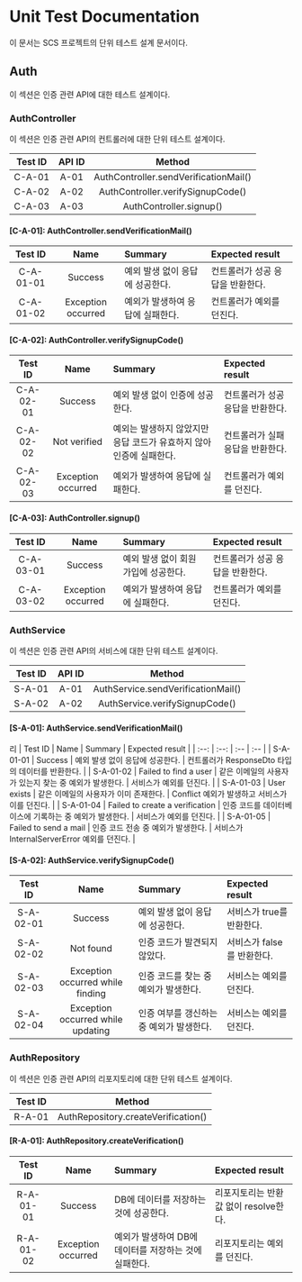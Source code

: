 # Unit Test Documentation

이 문서는 SCS 프로젝트의 단위 테스트 설계 문서이다.

## Auth

이 섹션은 인증 관련 API에 대한 테스트 설계이다.

### AuthController

이 섹션은 인증 관련 API의 컨트롤러에 대한 단위 테스트 설계이다.

| Test ID | API ID | Method |
| :--: | :--: | :--: |
| C-A-01 | A-01 | AuthController.sendVerificationMail() |
| C-A-02 | A-02 | AuthController.verifySignupCode() |
| C-A-03 | A-03 | AuthController.signup() |

#### [C-A-01]: AuthController.sendVerificationMail()

| Test ID | Name | Summary | Expected result |
| :--: | :--: | :-- | :-- |
| C-A-01-01 | Success | 예외 발생 없이 응답에 성공한다. | 컨트롤러가 성공 응답을 반환한다. |
| C-A-01-02 | Exception occurred | 예외가 발생하여 응답에 실패한다. | 컨트롤러가 예외를 던진다. |

#### [C-A-02]: AuthController.verifySignupCode()

| Test ID | Name | Summary | Expected result |
| :--: | :--: | :-- | :-- |
| C-A-02-01 | Success | 예외 발생 없이 인증에 성공한다. | 컨트롤러가 성공 응답을 반환한다. |
| C-A-02-02 | Not verified | 예외는 발생하지 않았지만 응답 코드가 유효하지 않아 인증에 실패한다. | 컨트롤러가 실패 응답을 반환한다. |
| C-A-02-03 | Exception occurred | 예외가 발생하여 응답에 실패한다. | 컨트롤러가 예외를 던진다. |

#### [C-A-03]: AuthController.signup()

| Test ID | Name | Summary | Expected result |
| :--: | :--: | :-- | :-- |
| C-A-03-01 | Success | 예외 발생 없이 회원 가입에 성공한다. | 컨트롤러가 성공 응답을 반환한다. |
| C-A-03-02 | Exception occurred | 예외가 발생하여 응답에 실패한다. | 컨트롤러가 예외를 던진다. |


### AuthService

이 섹션은 인증 관련 API의 서비스에 대한 단위 테스트 설계이다.

| Test ID | API ID | Method |
| :--: | :--: | :--: |
| S-A-01 | A-01 | AuthService.sendVerificationMail() |
| S-A-02 | A-02 | AuthService.verifySignupCode() |

#### [S-A-01]: AuthService.sendVerificationMail()
리
| Test ID | Name | Summary | Expected result |
| :--: | :--: | :-- | :-- |
| S-A-01-01 | Success | 예외 발생 없이 응답에 성공한다. | 컨트롤러가 ResponseDto<null> 타입의 데이터를 반환한다. |
| S-A-01-02 | Failed to find a user | 같은 이메일의 사용자가 있는지 찾는 중 예외가 발생한다. | 서비스가 예외를 던진다. |
| S-A-01-03 | User exists | 같은 이메일의 사용자가 이미 존재한다. | Conflict 예외가 발생하고 서비스가 이를 던진다. |
| S-A-01-04 | Failed to create a verification | 인증 코드를 데이터베이스에 기록하는 중 예외가 발생한다. | 서비스가 예외를 던진다. |
| S-A-01-05 | Failed to send a mail | 인증 코드 전송 중 예외가 발생한다. | 서비스가 InternalServerError 예외를 던진다. |

#### [S-A-02]: AuthService.verifySignupCode()

| Test ID | Name | Summary | Expected result |
| :--: | :--: | :-- | :-- |
| S-A-02-01 | Success | 예외 발생 없이 응답에 성공한다. | 서비스가 true를 반환한다. |
| S-A-02-02 | Not found | 인증 코드가 발견되지 않았다. | 서비스가 false를 반환한다. |
| S-A-02-03 | Exception occurred while finding | 인증 코드를 찾는 중 예외가 발생한다. | 서비스는 예외를 던진다. |
| S-A-02-04 | Exception occurred while updating | 인증 여부를 갱신하는 중 예외가 발생한다. | 서비스는 예외를 던진다. |

### AuthRepository

이 섹션은 인증 관련 API의 리포지토리에 대한 단위 테스트 설계이다.

| Test ID | Method |
| :--: | :--: |
| R-A-01 | AuthRepository.createVerification() |

#### [R-A-01]: AuthRepository.createVerification()

| Test ID | Name | Summary | Expected result |
| :--: | :--: | :-- | :-- |
| R-A-01-01 | Success | DB에 데이터를 저장하는 것에 성공한다. | 리포지토리는 반환 값 없이 resolve한다. |
| R-A-01-02 | Exception occurred | 예외가 발생하여 DB에 데이터를 저장하는 것에 실패한다. | 리포지토리는 예외를 던진다. |

